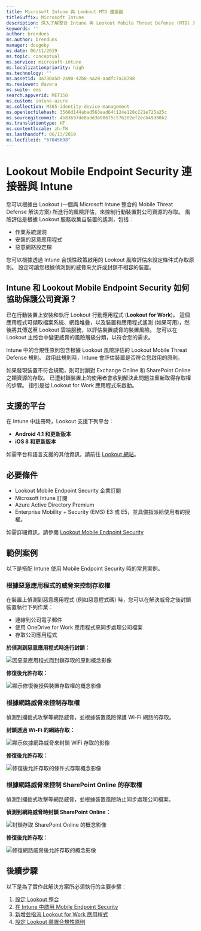 ```yaml
---
title: Microsoft Intune 與 Lookout MTD 連接器
titleSuffix: Microsoft Intune
description: 深入了解整合 Intune 與 Lookout Mobile Threat Defense (MTD) 來控制行動裝置對公司資源的存取。
keywords: ''
author: brenduns
ms.author: brenduns
manager: dougeby
ms.date: 06/11/2019
ms.topic: conceptual
ms.service: microsoft-intune
ms.localizationpriority: high
ms.technology: ''
ms.assetid: 3a730a5d-2a90-42b0-aa28-aadfc7a18788
ms.reviewer: davera
ms.suite: ems
search.appverid: MET150
ms.custom: intune-azure
ms.collection: M365-identity-device-management
ms.openlocfilehash: 3566d144abad563ead64c124e128c221e725a25c
ms.sourcegitcommit: 4b83697de8add3b90675c576202ef2ecb49d80b2
ms.translationtype: HT
ms.contentlocale: zh-TW
ms.lasthandoff: 06/13/2019
ms.locfileid: "67045698"
---
```

# <a name="lookout-mobile-endpoint-security-connector-with-intune"></a>Lookout Mobile Endpoint Security 連接器與 Intune

您可以根據由 Lookout (一個與 Microsoft Intune 整合的 Mobile Threat Defense 解決方案) 所進行的風險評估，來控制行動裝置對公司資源的存取。 風險評估是根據 Lookout 服務收集自裝置的遙測，包括︰
- 作業系統漏洞
- 安裝的惡意應用程式
- 惡意網路設定檔

您可以根據透過 Intune 合規性政策啟用的 Lookout 風險評估來設定條件式存取原則。 設定可讓您根據偵測到的威脅來允許或封鎖不相容的裝置。

## <a name="how-do-intune-and-lookout-mobile-endpoint-security-help-protect-company-resources"></a>Intune 和 Lookout Mobile Endpoint Security 如何協助保護公司資源？
已在行動裝置上安裝和執行 Lookout 行動應用程式 (**Lookout for Work**)。 這個應用程式可擷取檔案系統、網路堆疊，以及裝置和應用程式遙測 (如果可用)，然後將其傳送至 Lookout 雲端服務，以評估裝置威脅的裝置風險。 您可以在 Lookout 主控台中變更威脅的風險層級分類，以符合您的需求。  

Intune 中的合規性原則包含根據 Lookout 風險評估的 Lookout Mobile Threat Defense 規則。 啟用此規則時，Intune 會評估裝置是否符合您啟用的原則。

如果發現裝置不符合規範，則可封鎖對 Exchange Online 和 SharePoint Online 之類資源的存取。 已遭封鎖裝置上的使用者會收到解決此問題並重新取得存取權的步驟。 指引是從 Lookout for Work 應用程式來啟動。

## <a name="supported-platforms"></a>支援的平台  
在 Intune 中註冊時，Lookout 支援下列平台︰
* **Android 4.1 和更新版本**  
* **iOS 8 和更新版本**  

如需平台和語言支援的其他資訊，請前往 [Lookout 網站](https://personal.support.lookout.com/hc/articles/114094140253)。  

## <a name="prerequisites"></a>必要條件
* Lookout Mobile Endpoint Security 企業訂閱  
* Microsoft Intune 訂閱
* Azure Active Directory Premium
* Enterprise Mobility + Security (EMS) E3 或 E5，並具備指派給使用者的授權。  

如需詳細資訊，請參閱 [Lookout Mobile Endpoint Security](https://www.lookout.com/products/mobile-endpoint-security)

## <a name="sample-scenarios"></a>範例案例

以下是搭配 Intune 使用 Mobile Endpoint Security 時的常見案例。

### <a name="control-access-based-on-threats-from-malicious-apps"></a>根據惡意應用程式的威脅來控制存取權
在裝置上偵測到惡意應用程式 (例如惡意程式碼) 時，您可以在解決威脅之後封鎖裝置執行下列作業︰
* 連線到公司電子郵件
* 使用 OneDrive for Work 應用程式來同步處理公司檔案
* 存取公司應用程式

**於偵測到惡意應用程式時進行封鎖：**

![因惡意應用程式而封鎖存取的原則概念影像](./media/malicious-apps-blocked.png)

**修復後允許存取：**

![顯示修復後授與裝置存取權的概念影像](./media/malicious-apps-unblocked.png)

### <a name="control-access-based-on-threat-to-network"></a>根據網路威脅來控制存取權
偵測到攔截式攻擊等網路威脅，並根據裝置風險保護 Wi-Fi 網路的存取。

**封鎖透過 Wi-Fi 的網路存取：**

![顯示依據網路威脅來封鎖 WiFi 存取的影像](./media/network-wifi-blocked.png)

**修復後允許存取：**

![修復後允許存取的條件式存取概念影像](./media/network-wifi-unblocked.png)
### <a name="control-access-to-sharepoint-online-based-on-threat-to-network"></a>根據網路威脅來控制 SharePoint Online 的存取權

偵測到攔截式攻擊等網路威脅，並根據裝置風險防止同步處理公司檔案。

**偵測到網路威脅時封鎖 SharePoint Online：**

![封鎖存取 SharePoint Online 的概念影像](./media/network-spo-blocked.png)


**修復後允許存取：**

![修復網路威脅後允許存取的概念影像](./media/network-spo-unblocked.png)

## <a name="next-steps"></a>後續步驟
以下是為了實作此解決方案所必須執行的主要步驟：
1.  [設定 Lookout 整合](lookout-mtd-connector-integration.md)
2.  [在 Intune 中啟用 Mobile Endpoint Security](mtd-connector-enable.md)
3.  [新增並指派 Lookout for Work 應用程式](mtd-apps-ios-app-configuration-policy-add-assign.md)
4.  [設定 Lookout 裝置合規性原則](mtd-device-compliance-policy-create.md)
